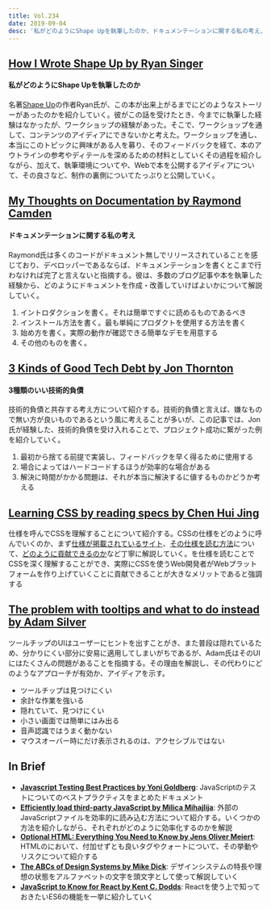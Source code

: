 ```yaml
---
title: Vol.234
date: 2019-09-04
desc: '私がどのようにShape Upを執筆したのか、ドキュメンテーションに関する私の考え、3種類のいい技術的負債、ほか計10リンク'
---
```


## [How I Wrote Shape Up by Ryan Singer](https://m.signalvnoise.com/how-i-wrote-shape-up/)

#### 私がどのようにShape Upを執筆したのか

名著[Shape Up](https://basecamp.com/shapeup)の作者Ryan氏が、この本が出来上がるまでにどのようなストーリーがあったのかを紹介していく。彼がこの話を受けたとき、今までに執筆した経験はなかったが、ワークショップの経験があった。そこで、ワークショップを通して、コンテンツのアイディアにできないかと考えた。ワークショップを通し、本当にこのトピックに興味がある人を募り、そのフィードバックを経て、本のアウトラインの参考やディテールを深めるための材料としていくその過程を紹介しながら、加えて、執筆環境についてや、Webで本を公開するアイディアについて、その良さなど、制作の裏側についてたっぷりと公開していく。

## [My Thoughts on Documentation by Raymond Camden](https://www.raymondcamden.com/2019/08/14/my-thoughts-on-documentation)

#### ドキュメンテーションに関する私の考え

Raymond氏は多くのコードがドキュメント無しでリリースされていることを感じており、デベロッパーであるならば、ドキュメンテーションを書くとこまで行わなければ完了と言えないと指摘する。彼は、多数のブログ記事や本を執筆した経験から、どのようにドキュメントを作成・改善していけばよいかについて解説していく。

1. イントロダクションを書く。それは簡単ですぐに読めるものであるべき
2. インストール方法を書く。最も単純にプロダクトを使用する方法を書く
3. 始め方を書く。実際の動作が確認できる簡単なデモを用意する
4. その他のものを書く。

## [3 Kinds of Good Tech Debt by Jon Thornton](https://engineering.squarespace.com/blog/2019/three-kinds-of-good-tech-debt)

#### 3種類のいい技術的負債

技術的負債と共存する考え方について紹介する。技術的負債と言えば、嫌なもので無い方が良いものであるという風に考えることが多いが、この記事では、Jon氏が経験した、技術的負債を受け入れることで、プロジェクト成功に繋がった例を紹介していく。

1. 最初から捨てる前提で実装し、フィードバックを早く得るために使用する
2. 場合によってはハードコードするほうが効率的な場合がある
3. 解決に時間がかかる問題は、それが本当に解決するに値するものかどうか考える

## [Learning CSS by reading specs by Chen Hui Jing](https://www.chenhuijing.com/blog/learning-css-by-reading-specifications/#🏀)

仕様を呼んでCSSを理解することについて紹介する。CSSの仕様をどのように呼んでいくのか、まず[仕様が掲載されているサイト](https://www.w3.org/Style/CSS/)、[その仕様を読む方法](https://alistapart.com/article/readspec/)について、[どのように貢献できるのか](https://github.com/w3c/csswg-drafts)など丁寧に解説していく。を仕様を読むことでCSSを深く理解することができ、実際にCSSを使うWeb開発者がWebプラットフォームを作り上げていくことに貢献できることが大きなメリットであると強調する

## [The problem with tooltips and what to do instead by Adam Silver](https://adamsilver.io/articles/the-problem-with-tooltips-and-what-to-do-instead/)

ツールチップのUIはユーザーにヒントを出すことがき、また普段は隠れているため、分かりにくい部分に安易に適用してしまいがちであるが、Adam氏はそのUIにはたくさんの問題があることを指摘する。その理由を解説し、その代わりにどのようなアプローチが有効か、アイディアを示す。

- ツールチップは見つけにくい
- 余計な作業を強いる
- 隠れていて、見つけにくい
- 小さい画面では簡単にはみ出る
- 音声認識ではうまく動かない
- マウスオーバー時にだけ表示されるのは、アクセシブルではない

## In Brief
- [**Javascript Testing Best Practices by Yoni Goldberg**](https://github.com/goldbergyoni/javascript-testing-best-practices/blob/master/readme.md): JavaScriptのテストについてのベストプラクティスをまとめたドキュメント
- [**Efficiently load third-party JavaScript by Milica Mihajlija**](https://web.dev/efficiently-load-third-party-javascript/): 外部のJavaScriptファイルを効率的に読み込む方法について紹介する。いくつかの方法を紹介しながら、それぞれがどのように効率化するのかを解説
- [**Optional HTML: Everything You Need to Know by Jens Oliver Meiert**](https://meiert.com/en/blog/optional-html/): HTMLのにおいて、付加せずとも良いタグやクォートについて、その挙動やリスクについて紹介する
- [**The ABCs of Design Systems by Mike Dick**](https://medium.com/curiosity-by-design/the-abcs-of-design-systems-b1dc6198bb7c): デザインシステムの特長や理想の状態をアルファベットの文字を頭文字として使って解説していく
- [**JavaScript to Know for React by Kent C. Dodds**](https://kentcdodds.com/blog/javascript-to-know-for-react): Reactを使う上で知っておきたいES6の機能を一挙に紹介していく

